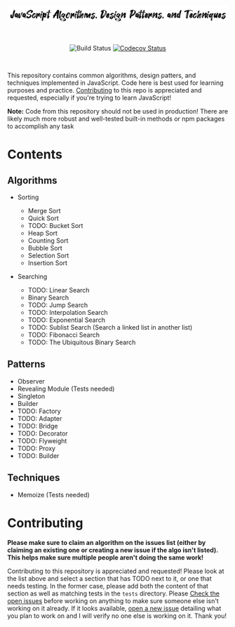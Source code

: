 <div align="center">

<img src="https://raw.githubusercontent.com/nas5w/javascript-patterns/master/logo.png" alt="JavaScript Algorithms, Design Patterns, and Techniques" />

&nbsp;

![Build Status](https://travis-ci.org/nas5w/javascript-patterns.svg?branch=master)
[![Codecov Status](https://codecov.io/gh/nas5w/javascript-patterns/branch/master/graph/badge.svg)](https://codecov.io/gh/nas5w/javascript-patterns/branch/master)

</div>
<br />

This repository contains common algorithms, design patters, and techniques implemented in JavaScript. Code here is best used for learning purposes and practice. [Contributing](#Contributing) to this repo is appreciated and requested, especially if you're trying to learn JavaScript!

**Note:** Code from this repository should not be used in production! There are likely much more robust and well-tested built-in methods or npm packages to accomplish any task

# Contents

## Algorithms

- Sorting

  - Merge Sort
  - Quick Sort
  - TODO: Bucket Sort
  - Heap Sort
  - Counting Sort
  - Bubble Sort
  - Selection Sort
  - Insertion Sort

- Searching

  - TODO: Linear Search
  - Binary Search
  - TODO: Jump Search
  - TODO: Interpolation Search
  - TODO: Exponential Search
  - TODO: Sublist Search (Search a linked list in another list)
  - TODO: Fibonacci Search
  - TODO: The Ubiquitous Binary Search

## Patterns

- Observer
- Revealing Module (Tests needed)
- Singleton
- Builder
- TODO: Factory
- TODO: Adapter
- TODO: Bridge
- TODO: Decorator
- TODO: Flyweight
- TODO: Proxy
- TODO: Builder

## Techniques

- Memoize (Tests needed)

# Contributing

**Please make sure to claim an algorithm on the issues list (either by claiming an existing one or creating a new issue if the algo isn't listed). This helps make sure multiple people aren't doing the same work!**

Contributing to this repository is appreciated and requested! Please look at the list above and select a section that has TODO next to it, or one that needs testing. In the former case, please add both the content of that section as well as matching tests in the `tests` directory. Please [Check the open issues](https://github.com/nas5w/javascript-patterns/issues) before working on anything to make sure someone else isn't working on it already. If it looks available, [open a new issue](https://github.com/nas5w/javascript-patterns/issues/new) detailing what you plan to work on and I will verify no one else is working on it. Thank you!
